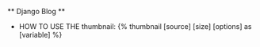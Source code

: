 ** Django Blog **

- HOW TO USE THE thumbnail:
    {% thumbnail [source] [size] [options] as [variable] %}
         
